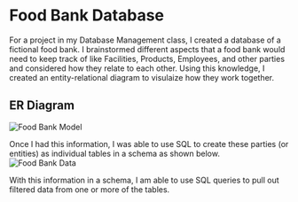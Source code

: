 # Food Bank Database
For a project in my Database Management class, I created a database of a fictional food bank. I brainstormed different aspects that a food bank would need to keep track of like Facilities, Products, Employees, and other parties and considered how they relate to each other. Using this knowledge, I created an entity-relational diagram to visulaize how they work together. 
## ER Diagram
![Food Bank Model](https://user-images.githubusercontent.com/105752132/171258811-deb81b83-25e9-4731-a033-512ae42fec21.png)

Once I had this information, I was able to use SQL to create these parties (or entities) as individual tables in a schema as shown below.
![Food Bank Data](https://user-images.githubusercontent.com/105752132/171525379-1075f18b-f9e3-4a1e-932c-b26dc378b12d.png)

With this information in a schema, I am able to use SQL queries to pull out filtered data from one or more of the tables.
